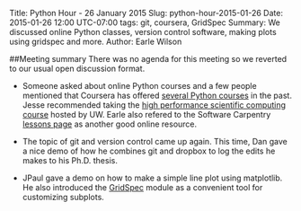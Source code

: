 Title: Python Hour - 26 January 2015
Slug: python-hour-2015-01-26
Date: 2015-01-26 12:00 UTC-07:00
tags: git, coursera, GridSpec
Summary: We discussed online Python classes, version control software, making plots using gridspec and more.
Author: Earle Wilson

##Meeting summary
There was no agenda for this meeting so we reverted to our usual open discussion format. 

* Someone asked about online Python courses and a few people mentioned that Coursera has offered [several Python courses](https://www.coursera.org/courses?query=python) in the past. Jesse recommended taking the [high performance scientific computing course](https://www.coursera.org/course/scicomp) hosted by UW. Earle also refered to the Software Carpentry [lessons page](http://software-carpentry.org/lessons.html) as another good online resource.

* The topic of git and version control came up again. This time, Dan gave a nice demo of how he combines git and dropbox to log the edits he makes to his Ph.D. thesis.

* JPaul gave a demo on how to make a simple line plot using matplotlib. He also introduced the [GridSpec](http://matplotlib.org/users/gridspec.html) module as a convenient tool for customizing subplots.
